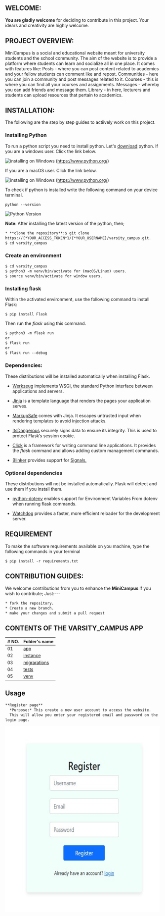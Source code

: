 ## WELCOME:
**You are gladly welcome** for deciding to contribute in this project. Your idears and creativity are highly welcome.

## PROJECT OVERVIEW:
MiniCampus is a social and educational website meant for university students and the school community. The aim of the website is to provide a platform where students can learn and socialize all in one place. It comes with features like: 
Posts - where you can post content related to academics and your fellow students can comment like and repost.
Communities - here you can join a community and post messages related to it.
Courses - this is where you can find all your courses and assignments.
Messages - whereby you can add friends and message them.
Library - in here, lecturers and students can upload resources that pertain to academics.

## INSTALLATION:

The following are the step by step guides to actiively work on this project.
### Installing Python

To run a python script you need to install python. Let's [download](https://www.python.org/) python.
If you are a windows user. Click the link below.

![installing on Windows](./images/installing_on_windows.png) (https://www.python.org/)

If you are a macOS user. Click the link below.

![installing on Windows](./images/installing_on_macOS.png) (https://www.python.org/)

To check if python is installed write the following command on your device terminal.

```shell
python --version
```

![Python Version](./images/python_versio.png)

**Note**: After installing the latest version of the python, then;
```shell
* **clone the repository**:$ git clone https://{*YOUR_ACCESS_TOKEN*}/{*YOUR_USERNAME}/varsity_campus.git.
$ cd varsity_campus
```
### Create an environment
```shell
$ cd varsity_campus
$ python3 -m venv/bin/activate for (macOS/Linux) users.
$ source venv/bin/activate for window users.
```

### Installing flask

Within the activated environment, use the following command to install Flask:
```shell
$ pip install Flask
```
Then run the *flask* using this command.
```shell
$ python3 -m flask run
or
$ flask run
or
$ flask run --debug
```
### Dependencies:
These distributions will be installed automatically when installing Flask.

* [Werkzeug](https://palletsprojects.com/p/werkzeug/) implements WSGI, the standard Python interface between applications and servers.

* [Jinja](https://palletsprojects.com/p/jinja/) is a template language that renders the pages your application serves.

* [MarkupSafe](https://palletsprojects.com/p/markupsafe/) comes with Jinja. It escapes untrusted input when rendering templates to avoid injection attacks.

* [ItsDangerous](https://palletsprojects.com/p/itsdangerous/) securely signs data to ensure its integrity. This is used to protect Flask’s session cookie.

* [Click](https://palletsprojects.com/p/click/) is a framework for writing command line applications. It provides the *flask* command and allows adding custom management commands.

* [Blinker](https://blinker.readthedocs.io/) provides support for [Signals.](https://flask.palletsprojects.com/en/stable/signals/)

### Optional dependencies
These distributions will not be installed automatically. Flask will detect and use them if you install them.

* [python-dotenv](https://github.com/theskumar/python-dotenv#readme) enables support for Environment Variables From dotenv when running flask commands.

* [Watchdog](https://pythonhosted.org/watchdog/) provides a faster, more efficient reloader for the development server.

## REQUIREMENT
To make the software requirements available on you machine, type the following commands in your terminal
```shell
$ pip install -r requirements.txt
```

## CONTRIBUTION GUIDES:
We welcome contributions from you to enhance the **MiniCampus** if you wish to contribute; Just:---
```shell
* fork the repository.
* Create a new branch.
* make your changes and submit a pull request
```

## CONTENTS OF THE VARSITY_CAMPUS APP

|# NO.  |  Folder's name           |
|-------| :------------------------|
|  01  | [app](./app)
|  02  | [instance](./instance)
|  03  | [migrarations](./migrations)
|  04  | [tests](./tests)
|  05  | [venv](./venv)


## Usage
    **Register page**
      *Purpose:* This create a new user account to access the website.
      This will allow you enter your registered email and password on the login page.
<img src="register.jpg" alt="register page" width="500" height="600">
